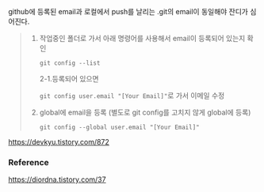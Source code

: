 github에 등록된 email과 로컬에서 push를 날리는 .git의 email이 동일해야 잔디가 심어진다.

 

> 1. 작업중인 폴더로 가서 아래 명령어를 사용해서 email이 등록되어 있는지 확인
>
>    `git config --list`
>
>    2-1.등록되어 있으면
>
>    `git config user.email "[Your Email]"`로 가서 이메일 수정
>
> 2. global에 email을 등록 (별도로 git config를 고치지 않게 global에 등록)
>
>    `git config --global user.email "[Your Email]"`



https://devkyu.tistory.com/872



### Reference

https://diordna.tistory.com/37
